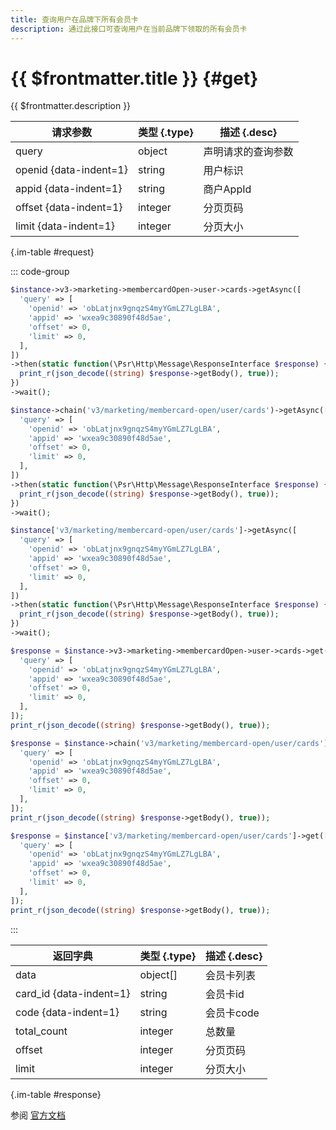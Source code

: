 ```yaml
---
title: 查询用户在品牌下所有会员卡
description: 通过此接口可查询用户在当前品牌下领取的所有会员卡
---
```


# {{ $frontmatter.title }} {#get}

{{ $frontmatter.description }}

| 请求参数 | 类型 {.type} | 描述 {.desc}
| --- | --- | ---
| query | object | 声明请求的查询参数
| openid {data-indent=1} | string | 用户标识
| appid {data-indent=1} | string | 商户AppId
| offset {data-indent=1} | integer | 分页页码
| limit {data-indent=1} | integer | 分页大小

{.im-table #request}

::: code-group

```php [异步纯链式]
$instance->v3->marketing->membercardOpen->user->cards->getAsync([
  'query' => [
    'openid' => 'obLatjnx9gnqzS4myYGmLZ7LgLBA',
    'appid' => 'wxea9c30890f48d5ae',
    'offset' => 0,
    'limit' => 0,
  ],
])
->then(static function(\Psr\Http\Message\ResponseInterface $response) {
  print_r(json_decode((string) $response->getBody(), true));
})
->wait();
```

```php [异步声明式]
$instance->chain('v3/marketing/membercard-open/user/cards')->getAsync([
  'query' => [
    'openid' => 'obLatjnx9gnqzS4myYGmLZ7LgLBA',
    'appid' => 'wxea9c30890f48d5ae',
    'offset' => 0,
    'limit' => 0,
  ],
])
->then(static function(\Psr\Http\Message\ResponseInterface $response) {
  print_r(json_decode((string) $response->getBody(), true));
})
->wait();
```

```php [异步属性式]
$instance['v3/marketing/membercard-open/user/cards']->getAsync([
  'query' => [
    'openid' => 'obLatjnx9gnqzS4myYGmLZ7LgLBA',
    'appid' => 'wxea9c30890f48d5ae',
    'offset' => 0,
    'limit' => 0,
  ],
])
->then(static function(\Psr\Http\Message\ResponseInterface $response) {
  print_r(json_decode((string) $response->getBody(), true));
})
->wait();
```

```php [同步纯链式]
$response = $instance->v3->marketing->membercardOpen->user->cards->get([
  'query' => [
    'openid' => 'obLatjnx9gnqzS4myYGmLZ7LgLBA',
    'appid' => 'wxea9c30890f48d5ae',
    'offset' => 0,
    'limit' => 0,
  ],
]);
print_r(json_decode((string) $response->getBody(), true));
```

```php [同步声明式]
$response = $instance->chain('v3/marketing/membercard-open/user/cards')->get([
  'query' => [
    'openid' => 'obLatjnx9gnqzS4myYGmLZ7LgLBA',
    'appid' => 'wxea9c30890f48d5ae',
    'offset' => 0,
    'limit' => 0,
  ],
]);
print_r(json_decode((string) $response->getBody(), true));
```

```php [同步属性式]
$response = $instance['v3/marketing/membercard-open/user/cards']->get([
  'query' => [
    'openid' => 'obLatjnx9gnqzS4myYGmLZ7LgLBA',
    'appid' => 'wxea9c30890f48d5ae',
    'offset' => 0,
    'limit' => 0,
  ],
]);
print_r(json_decode((string) $response->getBody(), true));
```

:::

| 返回字典 | 类型 {.type} | 描述 {.desc}
| --- | --- | ---
| data | object[] | 会员卡列表
| card_id {data-indent=1} | string | 会员卡id
| code {data-indent=1} | string | 会员卡code
| total_count | integer | 总数量
| offset | integer | 分页页码
| limit | integer | 分页大小

{.im-table #response}

参阅 [官方文档](https://pay.weixin.qq.com/wiki/doc/apiv3/wxpay/marketing/membercard_open/chapter3_5.shtml)
